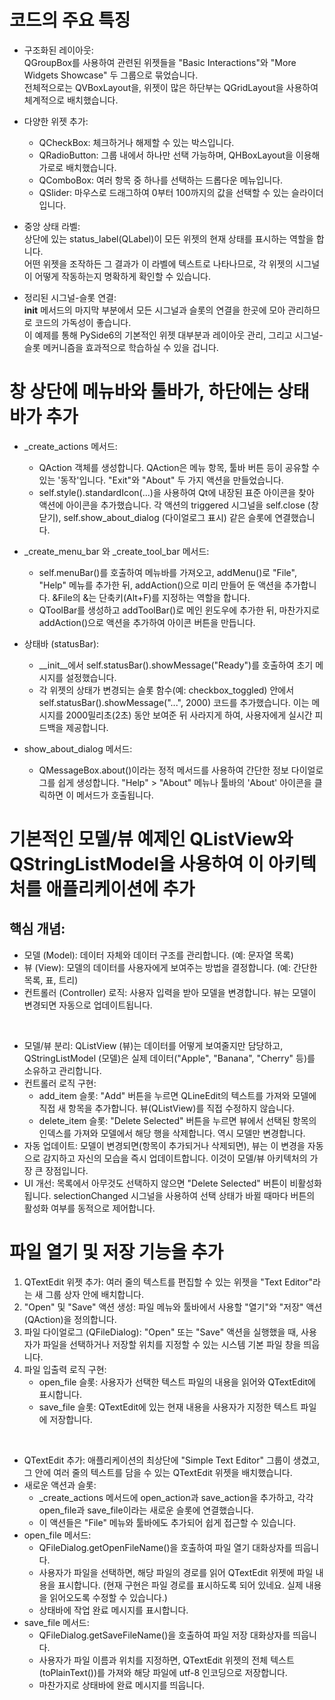 
# 코드의 주요 특징
-  구조화된 레이아웃:   
QGroupBox를 사용하여 관련된 위젯들을 "Basic Interactions"와 "More Widgets Showcase" 두 그룹으로 묶었습니다.   
전체적으로는 QVBoxLayout을, 위젯이 많은 하단부는 QGridLayout을 사용하여 체계적으로 배치했습니다.  

-  다양한 위젯 추가:
    - QCheckBox: 체크하거나 해제할 수 있는 박스입니다.  
    - QRadioButton: 그룹 내에서 하나만 선택 가능하며, QHBoxLayout을 이용해 가로로 배치했습니다.  
    - QComboBox: 여러 항목 중 하나를 선택하는 드롭다운 메뉴입니다.  
    - QSlider: 마우스로 드래그하여 0부터 100까지의 값을 선택할 수 있는 슬라이더입니다.  

-  중앙 상태 라벨:   
상단에 있는 status_label(QLabel)이 모든 위젯의 현재 상태를 표시하는 역할을 합니다.  
어떤 위젯을 조작하든 그 결과가 이 라벨에 텍스트로 나타나므로, 각 위젯의 시그널이 어떻게 작동하는지 명확하게 확인할 수 있습니다.  

- 정리된 시그널-슬롯 연결:   
__init__ 메서드의 마지막 부분에서 모든 시그널과 슬롯의 연결을 한곳에 모아 관리하므로 코드의 가독성이 좋습니다.  
이 예제를 통해 PySide6의 기본적인 위젯 대부분과 레이아웃 관리, 그리고 시그널-슬롯 메커니즘을 효과적으로 학습하실 수 있을 겁니다.  


# 창 상단에 메뉴바와 툴바가, 하단에는 상태바가 추가
- _create_actions 메서드:  
    - QAction 객체를 생성합니다. QAction은 메뉴 항목, 툴바 버튼 등이 공유할 수 있는 '동작'입니다. "Exit"와 "About" 두 가지 액션을 만들었습니다.
    - self.style().standardIcon(...)을 사용하여 Qt에 내장된 표준 아이콘을 찾아 액션에 아이콘을 추가했습니다.
각 액션의 triggered 시그널을 self.close (창 닫기), self.show_about_dialog (다이얼로그 표시) 같은 슬롯에 연결했습니다.

- _create_menu_bar 와 _create_tool_bar 메서드:  
    - self.menuBar()를 호출하여 메뉴바를 가져오고, addMenu()로 "File", "Help" 메뉴를 추가한 뒤, addAction()으로 미리 만들어 둔 액션을 추가합니다. &File의 &는 단축키(Alt+F)를 지정하는 역할을 합니다.
    - QToolBar를 생성하고 addToolBar()로 메인 윈도우에 추가한 뒤, 마찬가지로 addAction()으로 액션을 추가하여 아이콘 버튼을 만듭니다.
      
- 상태바 (statusBar):  
    - __init__에서 self.statusBar().showMessage("Ready")를 호출하여 초기 메시지를 설정했습니다.
    - 각 위젯의 상태가 변경되는 슬롯 함수(예: checkbox_toggled) 안에서 self.statusBar().showMessage("...", 2000) 코드를 추가했습니다. 이는 메시지를 2000밀리초(2초) 동안 보여준 뒤 사라지게 하여, 사용자에게 실시간 피드백을 제공합니다.
      
- show_about_dialog 메서드:
    - QMessageBox.about()이라는 정적 메서드를 사용하여 간단한 정보 다이얼로그를 쉽게 생성합니다. "Help" > "About" 메뉴나 툴바의 'About' 아이콘을 클릭하면 이 메서드가 호출됩니다.
 
# 기본적인 모델/뷰 예제인 QListView와 QStringListModel을 사용하여 이 아키텍처를 애플리케이션에 추가
## 핵심 개념:
- 모델 (Model): 데이터 자체와 데이터 구조를 관리합니다. (예: 문자열 목록)
- 뷰 (View): 모델의 데이터를 사용자에게 보여주는 방법을 결정합니다. (예: 간단한 목록, 표, 트리)
- 컨트롤러 (Controller) 로직: 사용자 입력을 받아 모델을 변경합니다. 뷰는 모델이 변경되면 자동으로 업데이트됩니다.
<br>

- 모델/뷰 분리: QListView (뷰)는 데이터를 어떻게 보여줄지만 담당하고, QStringListModel (모델)은 실제 데이터("Apple", "Banana", "Cherry" 등)를 소유하고 관리합니다.
- 컨트롤러 로직 구현:
    - add_item 슬롯: "Add" 버튼을 누르면 QLineEdit의 텍스트를 가져와 모델에 직접 새 항목을 추가합니다. 뷰(QListView)를 직접 수정하지 않습니다.
    - delete_item 슬롯: "Delete Selected" 버튼을 누르면 뷰에서 선택된 항목의 인덱스를 가져와 모델에서 해당 행을 삭제합니다. 역시 모델만 변경합니다.
- 자동 업데이트: 모델이 변경되면(항목이 추가되거나 삭제되면), 뷰는 이 변경을 자동으로 감지하고 자신의 모습을 즉시 업데이트합니다. 이것이 모델/뷰 아키텍처의 가장 큰 장점입니다.
- UI 개선: 목록에서 아무것도 선택하지 않으면 "Delete Selected" 버튼이 비활성화됩니다. selectionChanged 시그널을 사용하여 선택 상태가 바뀔 때마다 버튼의 활성화 여부를 동적으로 제어합니다.

# 파일 열기 및 저장 기능을 추가

1. QTextEdit 위젯 추가: 여러 줄의 텍스트를 편집할 수 있는 위젯을 "Text Editor"라는 새 그룹 상자 안에 배치합니다.
2. "Open" 및 "Save" 액션 생성: 파일 메뉴와 툴바에서 사용할 "열기"와 "저장" 액션(QAction)을 정의합니다.
3. 파일 다이얼로그 (QFileDialog): "Open" 또는 "Save" 액션을 실행했을 때, 사용자가 파일을 선택하거나 저장할 위치를 지정할 수 있는 시스템 기본 파일 창을 띄웁니다.
4. 파일 입출력 로직 구현:
    - open_file 슬롯: 사용자가 선택한 텍스트 파일의 내용을 읽어와 QTextEdit에 표시합니다.
    - save_file 슬롯: QTextEdit에 있는 현재 내용을 사용자가 지정한 텍스트 파일에 저장합니다.

<br>

- QTextEdit 추가: 애플리케이션의 최상단에 "Simple Text Editor" 그룹이 생겼고, 그 안에 여러 줄의 텍스트를 담을 수 있는 QTextEdit 위젯을 배치했습니다.
- 새로운 액션과 슬롯:
    - _create_actions 메서드에 open_action과 save_action을 추가하고, 각각 open_file과 save_file이라는 새로운 슬롯에 연결했습니다.
    - 이 액션들은 "File" 메뉴와 툴바에도 추가되어 쉽게 접근할 수 있습니다.
- open_file 메서드:
    - QFileDialog.getOpenFileName()을 호출하여 파일 열기 대화상자를 띄웁니다.
    - 사용자가 파일을 선택하면, 해당 파일의 경로를 읽어 QTextEdit 위젯에 파일 내용을 표시합니다. (현재 구현은 파일 경로를 표시하도록 되어 있네요. 실제 내용을 읽어오도록 수정할 수 있습니다.)
    - 상태바에 작업 완료 메시지를 표시합니다.
- save_file 메서드:
    - QFileDialog.getSaveFileName()을 호출하여 파일 저장 대화상자를 띄웁니다.
    - 사용자가 파일 이름과 위치를 지정하면, QTextEdit 위젯의 전체 텍스트(toPlainText())를 가져와 해당 파일에 utf-8 인코딩으로 저장합니다.
    - 마찬가지로 상태바에 완료 메시지를 띄웁니다.

